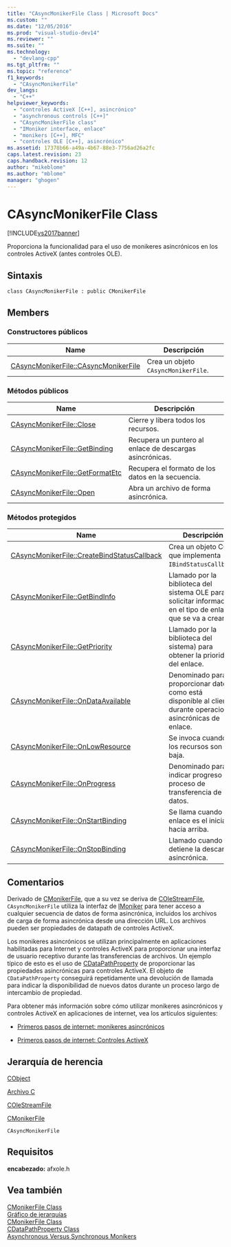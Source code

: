 ```yaml
---
title: "CAsyncMonikerFile Class | Microsoft Docs"
ms.custom: ""
ms.date: "12/05/2016"
ms.prod: "visual-studio-dev14"
ms.reviewer: ""
ms.suite: ""
ms.technology: 
  - "devlang-cpp"
ms.tgt_pltfrm: ""
ms.topic: "reference"
f1_keywords: 
  - "CAsyncMonikerFile"
dev_langs: 
  - "C++"
helpviewer_keywords: 
  - "controles ActiveX [C++], asincrónico"
  - "asynchronous controls [C++]"
  - "CAsyncMonikerFile class"
  - "IMoniker interface, enlace"
  - "monikers [C++], MFC"
  - "controles OLE [C++], asincrónico"
ms.assetid: 17378b66-a49a-4b67-88e3-7756ad26a2fc
caps.latest.revision: 23
caps.handback.revision: 12
author: "mikeblome"
ms.author: "mblome"
manager: "ghogen"
---
```

# CAsyncMonikerFile Class
[!INCLUDE[vs2017banner](../../assembler/inline/includes/vs2017banner.md)]

Proporciona la funcionalidad para el uso de monikeres asincrónicos en los controles ActiveX \(antes controles OLE\).  
  
## Sintaxis  
  
```  
class CAsyncMonikerFile : public CMonikerFile  
```  
  
## Members  
  
### Constructores públicos  
  
|Name|Descripción|  
|----------|-----------------|  
|[CAsyncMonikerFile::CAsyncMonikerFile](../Topic/CAsyncMonikerFile::CAsyncMonikerFile.md)|Crea un objeto `CAsyncMonikerFile`.|  
  
### Métodos públicos  
  
|Name|Descripción|  
|----------|-----------------|  
|[CAsyncMonikerFile::Close](../Topic/CAsyncMonikerFile::Close.md)|Cierre y libera todos los recursos.|  
|[CAsyncMonikerFile::GetBinding](../Topic/CAsyncMonikerFile::GetBinding.md)|Recupera un puntero al enlace de descargas asincrónicas.|  
|[CAsyncMonikerFile::GetFormatEtc](../Topic/CAsyncMonikerFile::GetFormatEtc.md)|Recupera el formato de los datos en la secuencia.|  
|[CAsyncMonikerFile::Open](../Topic/CAsyncMonikerFile::Open.md)|Abra un archivo de forma asincrónica.|  
  
### Métodos protegidos  
  
|Name|Descripción|  
|----------|-----------------|  
|[CAsyncMonikerFile::CreateBindStatusCallback](../Topic/CAsyncMonikerFile::CreateBindStatusCallback.md)|Crea un objeto COM que implementa `IBindStatusCallback`.|  
|[CAsyncMonikerFile::GetBindInfo](../Topic/CAsyncMonikerFile::GetBindInfo.md)|Llamado por la biblioteca del sistema OLE para solicitar información en el tipo de enlace que se va a crear.|  
|[CAsyncMonikerFile::GetPriority](../Topic/CAsyncMonikerFile::GetPriority.md)|Llamado por la biblioteca del sistema\) para obtener la prioridad del enlace.|  
|[CAsyncMonikerFile::OnDataAvailable](../Topic/CAsyncMonikerFile::OnDataAvailable.md)|Denominado para proporcionar datos como está disponible al cliente durante operaciones asincrónicas de enlace.|  
|[CAsyncMonikerFile::OnLowResource](../Topic/CAsyncMonikerFile::OnLowResource.md)|Se invoca cuando los recursos son baja.|  
|[CAsyncMonikerFile::OnProgress](../Topic/CAsyncMonikerFile::OnProgress.md)|Denominado para indicar progreso del proceso de transferencia de datos.|  
|[CAsyncMonikerFile::OnStartBinding](../Topic/CAsyncMonikerFile::OnStartBinding.md)|Se llama cuando el enlace es el iniciar hacia arriba.|  
|[CAsyncMonikerFile::OnStopBinding](../Topic/CAsyncMonikerFile::OnStopBinding.md)|Llamado cuando se detiene la descarga asincrónica.|  
  
## Comentarios  
 Derivado de [CMonikerFile](../../mfc/reference/cmonikerfile-class.md), que a su vez se deriva de [COleStreamFile](../../mfc/reference/colestreamfile-class.md), `CAsyncMonikerFile` utiliza la interfaz de [IMoniker](http://msdn.microsoft.com/library/windows/desktop/ms679705) para tener acceso a cualquier secuencia de datos de forma asincrónica, incluidos los archivos de carga de forma asincrónica desde una dirección URL.  Los archivos pueden ser propiedades de datapath de controles ActiveX.  
  
 Los monikeres asincrónicos se utilizan principalmente en aplicaciones habilitadas para Internet y controles ActiveX para proporcionar una interfaz de usuario receptivo durante las transferencias de archivos.  Un ejemplo típico de esto es el uso de [CDataPathProperty](../../mfc/reference/cdatapathproperty-class.md) de proporcionar las propiedades asincrónicas para controles ActiveX.  El objeto de `CDataPathProperty` conseguirá repetidamente una devolución de llamada para indicar la disponibilidad de nuevos datos durante un proceso largo de intercambio de propiedad.  
  
 Para obtener más información sobre cómo utilizar monikeres asincrónicos y controles ActiveX en aplicaciones de internet, vea los artículos siguientes:  
  
-   [Primeros pasos de internet: monikeres asincrónicos](../../mfc/asynchronous-monikers-on-the-internet.md)  
  
-   [Primeros pasos de internet: Controles ActiveX](../../mfc/activex-controls-on-the-internet.md)  
  
## Jerarquía de herencia  
 [CObject](../../mfc/reference/cobject-class.md)  
  
 [Archivo C](../../mfc/reference/cfile-class.md)  
  
 [COleStreamFile](../../mfc/reference/colestreamfile-class.md)  
  
 [CMonikerFile](../../mfc/reference/cmonikerfile-class.md)  
  
 `CAsyncMonikerFile`  
  
## Requisitos  
 **encabezado:** afxole.h  
  
## Vea también  
 [CMonikerFile Class](../../mfc/reference/cmonikerfile-class.md)   
 [Gráfico de jerarquías](../../mfc/hierarchy-chart.md)   
 [CMonikerFile Class](../../mfc/reference/cmonikerfile-class.md)   
 [CDataPathProperty Class](../../mfc/reference/cdatapathproperty-class.md)   
 [Asynchronous Versus Synchronous Monikers](http://msdn.microsoft.com/library/windows/desktop/ms687193)